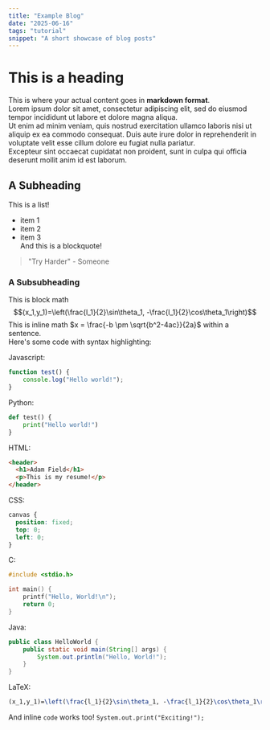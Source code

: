 ```yaml
---
title: "Example Blog"
date: "2025-06-16"
tags: "tutorial"
snippet: "A short showcase of blog posts"
---
```


# This is a heading  
This is where your actual content goes in **markdown format**.  
Lorem ipsum dolor sit amet, consectetur adipiscing elit, sed do eiusmod tempor incididunt ut labore et dolore magna aliqua.  
Ut enim ad minim veniam, quis nostrud exercitation ullamco laboris nisi ut aliquip ex ea commodo consequat. Duis aute irure dolor in reprehenderit in voluptate velit esse cillum dolore eu fugiat nulla pariatur.  
Excepteur sint occaecat cupidatat non proident, sunt in culpa qui officia deserunt mollit anim id est laborum.  
## A Subheading  
This is a list!  
- item 1  
- item 2  
- item 3  
And this is a blockquote!  
> "Try Harder" - Someone  
### A Subsubheading  
This is block math  
$$(x_1,y_1)=\left(\frac{l_1}{2}\sin\theta_1, -\frac{l_1}{2}\cos\theta_1\right)$$
This is inline math $x = \frac{-b \pm \sqrt{b^2-4ac}}{2a}$ within a sentence.  
Here's some code with syntax highlighting:  

Javascript:
```javascript
function test() {
    console.log("Hello world!");
}
```
Python:
```python
def test() {
    print("Hello world!")
}
```
HTML:
```html
<header>
  <h1>Adam Field</h1>
  <p>This is my resume!</p>
</header>
```
CSS:
```css
canvas {
  position: fixed;
  top: 0;
  left: 0;
}
```
C:
```c
#include <stdio.h>

int main() {
    printf("Hello, World!\n");
    return 0;
}
```
Java:
```java
public class HelloWorld {
    public static void main(String[] args) {
        System.out.println("Hello, World!");
    }
}
```
LaTeX:
```tex
(x_1,y_1)=\left(\frac{l_1}{2}\sin\theta_1, -\frac{l_1}{2}\cos\theta_1\right)
```
And inline `code` works too! `System.out.print("Exciting!");`
